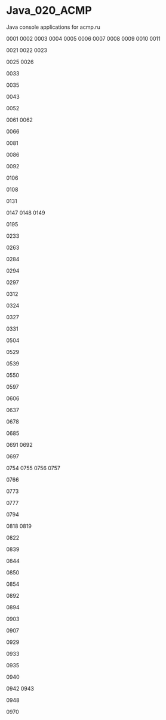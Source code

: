# Java_020_ACMP
Java console applications for acmp.ru

0001
0002
0003
0004
0005
0006
0007
0008
0009
0010
0011

0021
0022
0023

0025
0026

0033

0035

0043

0052

0061
0062

0066

0081

0086

0092

0106

0108

0131

0147
0148
0149

0195

0233

0263

0284

0294

0297

0312

0324

0327

0331

0504

0529

0539

0550

0597

0606

0637

0678

0685

0691
0692

0697

0754
0755
0756
0757

0766

0773

0777

0794

0818
0819

0822

0839

0844

0850

0854

0892

0894

0903

0907

0929

0933

0935

0940

0942
0943

0948

0970